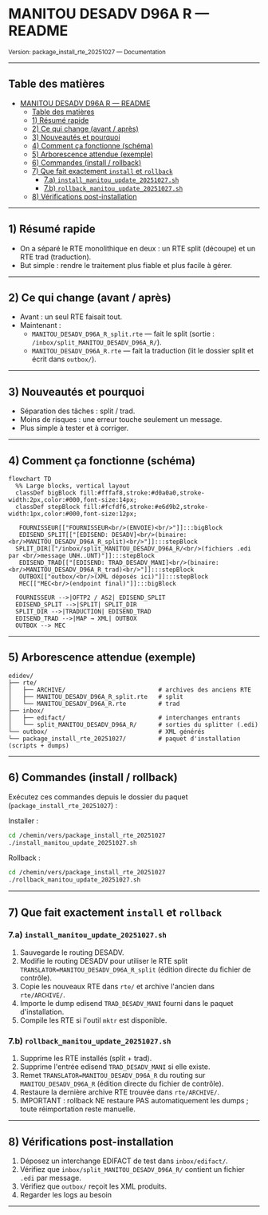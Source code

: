 # MANITOU DESADV D96A R — README

<small>Version: package_install_rte_20251027 — Documentation</small>

---

## Table des matières

- [MANITOU DESADV D96A R — README](#manitou-desadv-d96a-r--readme)
  - [Table des matières](#table-des-matières)
  - [1) Résumé rapide](#1-résumé-rapide)
  - [2) Ce qui change (avant / après)](#2-ce-qui-change-avant--après)
  - [3) Nouveautés et pourquoi](#3-nouveautés-et-pourquoi)
  - [4) Comment ça fonctionne (schéma)](#4-comment-ça-fonctionne-schéma)
  - [5) Arborescence attendue (exemple)](#5-arborescence-attendue-exemple)
  - [6) Commandes (install / rollback)](#6-commandes-install--rollback)
  - [7) Que fait exactement `install` et `rollback`](#7-que-fait-exactement-install-et-rollback)
    - [7.a) `install_manitou_update_20251027.sh`](#7a-install_manitou_update_20251027sh)
    - [7.b) `rollback_manitou_update_20251027.sh`](#7b-rollback_manitou_update_20251027sh)
  - [8) Vérifications post-installation](#8-vérifications-post-installation)
  

---

## 1) Résumé rapide

- On a séparé le RTE monolithique en deux : un RTE split (découpe) et un RTE trad (traduction).
- But simple : rendre le traitement plus fiable et plus facile à gérer.

---

## 2) Ce qui change (avant / après)

- Avant : un seul RTE faisait tout.
- Maintenant :
  - `MANITOU_DESADV_D96A_R_split.rte` — fait le split (sortie : `/inbox/split_MANITOU_DESADV_D96A_R/`).
  - `MANITOU_DESADV_D96A_R.rte` — fait la traduction (lit le dossier split et écrit dans `outbox/`).

---

## 3) Nouveautés et pourquoi

- Séparation des tâches : split / trad.
- Moins de risques : une erreur touche seulement un message.
- Plus simple à tester et à corriger.

---

## 4) Comment ça fonctionne (schéma)

<a id="4-comment-ca-fonctionne-schema"></a>

```mermaid
flowchart TD
  %% Large blocks, vertical layout
  classDef bigBlock fill:#fffaf8,stroke:#d0a0a0,stroke-width:2px,color:#000,font-size:14px;
  classDef stepBlock fill:#fcfdf6,stroke:#e6d9b2,stroke-width:1px,color:#000,font-size:12px;

   FOURNISSEUR[["FOURNISSEUR<br/>(ENVOIE)<br/>"]]:::bigBlock
   EDISEND_SPLIT[["[EDISEND: DESADV]<br/>(binaire: <br/>MANITOU_DESADV_D96A_R_split)<br/>"]]:::stepBlock
  SPLIT_DIR[["/inbox/split_MANITOU_DESADV_D96A_R/<br/>(fichiers .edi par <br/>message UNH..UNT)"]]:::stepBlock
   EDISEND_TRAD[["[EDISEND: TRAD_DESADV_MANI]<br/>(binaire: <br/>MANITOU_DESADV_D96A_R_trad)<br/>"]]:::stepBlock
   OUTBOX[["outbox/<br/>(XML déposés ici)"]]:::stepBlock
   MEC[["MEC<br/>(endpoint final)"]]:::bigBlock

  FOURNISSEUR -->|OFTP2 / AS2| EDISEND_SPLIT
  EDISEND_SPLIT -->|SPLIT| SPLIT_DIR
  SPLIT_DIR -->|TRADUCTION| EDISEND_TRAD
  EDISEND_TRAD -->|MAP → XML| OUTBOX
  OUTBOX --> MEC
```

---

## 5) Arborescence attendue (exemple)

```
edidev/
├── rte/
│   ├── ARCHIVE/                          # archives des anciens RTE
│   ├── MANITOU_DESADV_D96A_R_split.rte   # split
│   └── MANITOU_DESADV_D96A_R.rte         # trad
├── inbox/
│   ├── edifact/                          # interchanges entrants
│   └── split_MANITOU_DESADV_D96A_R/      # sorties du splitter (.edi)
└── outbox/                               # XML générés
└── package_install_rte_20251027/         # paquet d'installation (scripts + dumps)
```

---

## 6) Commandes (install / rollback)

Exécutez ces commandes depuis le dossier du paquet (`package_install_rte_20251027`) :

Installer :

```bash
cd /chemin/vers/package_install_rte_20251027
./install_manitou_update_20251027.sh
```

Rollback :

```bash
cd /chemin/vers/package_install_rte_20251027
./rollback_manitou_update_20251027.sh
```

---

## 7) Que fait exactement `install` et `rollback`

### 7.a) `install_manitou_update_20251027.sh`

1. Sauvegarde le routing DESADV.
2. Modifie le routing DESADV pour utiliser le RTE split `TRANSLATOR=MANITOU_DESADV_D96A_R_split` (édition directe du fichier de contrôle).
3. Copie les nouveaux RTE dans `rte/` et archive l'ancien dans `rte/ARCHIVE/`.
4. Importe le dump edisend `TRAD_DESADV_MANI` fourni dans le paquet d'installation.
5. Compile les RTE si l'outil `mktr` est disponible.

### 7.b) `rollback_manitou_update_20251027.sh`

1. Supprime les RTE installés (split + trad).
2. Supprime l'entrée edisend `TRAD_DESADV_MANI` si elle existe.
3. Remet `TRANSLATOR=MANITOU_DESADV_D96A_R` du routing sur `MANITOU_DESADV_D96A_R` (édition directe du fichier de contrôle).
4. Restaure la dernière archive RTE trouvée dans `rte/ARCHIVE/`.
5. IMPORTANT : rollback NE restaure PAS automatiquement les dumps ; toute réimportation reste manuelle.

---

## 8) Vérifications post-installation

1. Déposez un interchange EDIFACT de test dans `inbox/edifact/`.
2. Vérifiez que `inbox/split_MANITOU_DESADV_D96A_R/` contient un fichier `.edi` par message.
3. Vérifiez que `outbox/` reçoit les XML produits.
4. Regarder les logs au besoin

---

